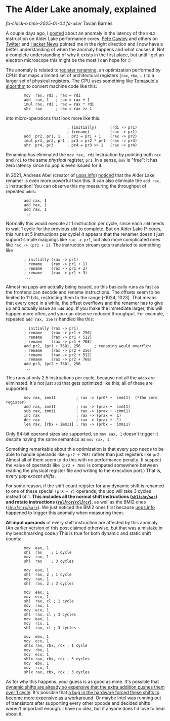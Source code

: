 # The Alder Lake anomaly, explained

<div class="infobar">

*fa-clock-o* *time-2025-01-04*
*fa-user* Tavian Barnes

</div>

A couple days ago, I [posted](shlx.md) about an anomaly in the latency of the `SHLX` instruction on Alder Lake performance cores.
[Pete Cawley](https://x.com/corsix/status/1874965887108976858) and others on [Twitter](https://x.com/tavianator/status/1874942972439265752) and [Hacker News](https://news.ycombinator.com/item?id=42579969) pointed me in the right direction and I now have a better understanding of when the anomaly happens and what causes it.
Not a complete understanding of why it exists in the first place, but until I get an electron microscope this might be the most I can hope for :)

The anomaly is related to [register renaming](https://en.wikipedia.org/wiki/Register_renaming), an optimization performed by CPUs that maps a limited set of architectural registers (`rax`, `rbx`, ...) to a larger set of physical registers.
The CPU uses something like [Tomasulo's algorithm](https://en.wikipedia.org/wiki/Tomasulo%27s_algorithm) to convert machine code like this:

```x86asm
        mov  rax, rdi ; rax = rdi
        add  rax, 1   ; rax = rax + 1
        imul rax, rdi ; rax = rax * rdi
        shr  rax      ; rax = rax >> 1
```

into micro-operations that look more like this:

```x86asm
                           ; (initially)      (rdi -> pr1)
                           ; (rename)         (rax -> pr1)
        add  pr2, pr1, 1   ; pr2 = pr1 + 1    (rax -> pr2)
        imul pr3, pr2, pr1 ; pr3 = pr2 * pr1  (rax -> pr3)
        shr  pr4, pr3      ; pr4 = pr3 >> 1   (rax -> pr4)
```

Renaming has eliminated the `mov rax, rdi` instruction by pointing both `rax` and `rdi` to the same *physical* register, `pr1`.
In a sense, `mov` is "free": it has zero latency since no µop is even issued for it.

In 2021, Andreas Abel (creator of [uops.info](https://uops.info)) [noticed](https://x.com/uops_info/status/1473807584490672130) that the Alder Lake renamer is even more powerful than this.
It can also eliminate the `add rax, 1` instruction!
You can observe this my measuring the throughput of repeated `add`s:

```x86asm
        add rax, 1
        add rax, 1
        add rax, 1
        ...
```

Normally this would execute at 1 instruction per cycle, since each `add` needs to wait 1 cycle for the previous `add` to complete.
But on Alder Lake P-cores, this runs at 5 instructions per cycle!
It appears that the renamer doesn't just support simple mappings like `rax -> pr1`, but also more complicated ones like `rax -> (pr1 + 1)`.
The instruction stream gets translated to something like

```x86asm
        ; initially (rax -> pr1)
        ; rename    (rax -> pr1 + 1)
        ; rename    (rax -> pr1 + 2)
        ; rename    (rax -> pr1 + 3)
        ...
```

Almost no µops are actually being issued, so this basically runs as fast as the frontend can decode and rename instructions.
The offsets seem to be limited to 11 bits, restricting them to the range [-1024, 1023].
That means that every once in a while, the offset overflows and the renamer has to give up and actually issue an `add` µop.
If you make the immediate larger, this will happen more often, and you can observe reduced throughput.
For example, repeated `add rax, 256` is handled like this:

```x86asm
        ; initially (rax -> pr1)
        ; rename    (rax -> pr1 + 256)
        ; rename    (rax -> pr1 + 512)
        ; rename    (rax -> pr1 + 768)
        add pr2, (pr1 + 768), 256      ; renaming would overflow
        ; rename    (rax -> pr2 + 256)
        ; rename    (rax -> pr2 + 512)
        ; rename    (rax -> pr2 + 768)
        add pr3, (pr2 + 768), 256
        ...
```

This runs at only 2.5 instructions per cycle, because not all the `add`s are eliminated.
It's not just `add` that gets optimized like this; all of these are supported:

```x86asm
        mov rax, imm11         ; rax -> (pr0* +  imm11)  (*the zero register)
        add rax, imm11         ; rax -> (prax +  imm11)
        sub rax, imm11         ; rax -> (prax + -imm11)
        inc rax                ; rax -> (prax +  1)
        dec rax                ; rax -> (prax + -1)
        lea rax, [rbx + imm11] ; rax -> (prbx +  imm11)
```

Only 64-bit operand sizes are supported, so `mov eax, 1` doesn't trigger it despite having the same semantics as `mov rax, 1`.

Something remarkable about this optimization is that every µop needs to be able to handle operands like `(pr2 + 768)` rather than just registers like `pr2`.
Almost all of them seem to do this with no performance penalty.
(I suspect the value of operands like `(pr2 + 768)` is computed somewhere between reading the physical register file and writing to the execution port.)
That is, every µop *except shifts*.

For some reason, if the shift count register for any dynamic shift is renamed to one of these special `(prX + Y)` operands, the µop will take 3 cycles instead of 1.
**This includes all the normal shift instructions ([`shl`/`shr`/`sar`](https://www.felixcloutier.com/x86/sal:sar:shl:shr)) and rotate instructions ([`rol`/`ror`/`rcl`/`rcr`](https://www.felixcloutier.com/x86/rcl:rcr:rol:ror))**, as well as the BMI2 ones ([`shlx`/`shrx`/`sarx`](https://www.felixcloutier.com/x86/sarx:shlx:shrx)).
We just noticed the BMI2 ones first because [uops.info](https://uops.info/html-instr/SHLX_R64_R64_R64.html#ADL-P) happened to trigger this anomaly when measuring them.

**All input operands** of every shift instruction are affected by this anomaly.
(An earlier version of this post claimed otherwise, but that was a mistake in my benchmarking code.)
This is true for both dynamic and static shift counts:

```x86asm
        mov  eax, 1
        shl  rax    ; 1 cycle
        mov  rax, 1
        shl  rax    ; 3 cycles

        mov  eax, 1
        shl  rax, 2 ; 1 cycle
        mov  rax, 1
        shl  rax, 2 ; 3 cycles

        mov  eax, 1
        mov  ecx, 1
        shl  rax, cl ; 1 cycle
        mov  rax, 1
        mov  ecx, 1
        shl  rax, cl ; 3 cycles
        mov  eax, 1
        mov  rcx, 1
        shl  rax, cl ; 3 cycles

        mov  ebx, 1
        mov  ecx, 1
        shlx rax, rbx, rcx ; 1 cycle
        mov  rbx, 1
        mov  ecx, 1
        shlx rax, rbx, rcx ; 3 cycles
        mov  ebx, 1
        mov  rcx, 1
        shlx rax, rbx, rcx ; 3 cycles
```

As for why this happens, your guess is as good as mine.
It's possible that [dynamic shifts are already so expensive that the extra addition pushes them over 1 cycle](https://x.com/corsix/status/1875334564320874945).
It's possible that [a bug in the hardware forced these shifts to become more expensive as a workaround](https://news.ycombinator.com/item?id=42582174).
Or maybe Intel was running out of transistors after supporting every other opcode and decided shifts weren't important enough.
I have no idea, but if anyone does I'd love to hear about it.
